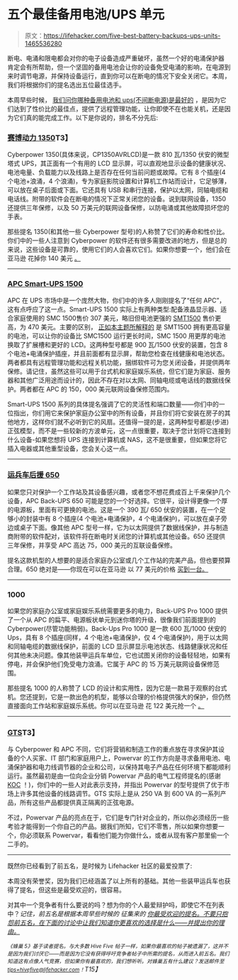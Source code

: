 # 五个最佳备用电池/UPS 单元

> 原文：<https://lifehacker.com/five-best-battery-backups-ups-units-1465536280>

断电、电涌和限电都会对你的电子设备造成严重破坏，虽然一个好的电涌保护器 肯定会有所帮助，但一个坚固的备用电池会让你的设备免受电涌的影响，在电源到来时调节电源，并保持设备运行，直到你可以在断电的情况下安全关闭它。本周，我们将根据你们的提名选出五位最佳选手。



本周早些时候， [我们问你哪种备用电池和 ups(不间断电源)是最好的](https://lifehacker.com/whats-the-best-battery-backup-ups-1464300026) ，是因为它们达到了性价比的最佳点，提供了远程管理功能，让你即使不在也能关机，还是因为它们真的能完成工作。以下是你说的，排名不分先后:

### [赛博动力 1350](http://www.cyberpowersystems.com/products/ups-systems/intelligent-lcd-ups/cp1350avrlcd.html)T3】

Cyberpower 1350(具体来说，CP1350AVRLCD)是一款 810 瓦/1350 伏安的微型塔式 UPS，其正面有一个有用的 LCD 显示屏，可以直观地显示设备的健康状况、电池电量、负载能力以及线路上是否存在任何当前问题或故障。它有 8 个插座(4 个电池+浪涌，4 个浪涌)，专为家庭影院设置和计算机工作站而设计，它足够薄，可以放在桌子后面或下面。它还具有 USB 和串行连接，保护以太网，同轴电缆和电话线。附带的软件会在断电的情况下正常关闭您的设备。说到联网设备，1350 还提供三年保修，以及 50 万美元的联网设备保修，以防电涌或其他故障损坏您的手表。

那些提名 1350(和其他一些 Cyberpower 型号)的人称赞了它们的寿命和性价比。你们中的一些人注意到 Cyberpower 的软件还有很多需要改进的地方，但是总的来说，这些设备是可靠的，使用它们的人会喜欢它们。如果你想要一个，他们会在亚马逊 花掉你 140 美元 [。](http://www.amazon.com/CyberPower-CP1350AVRLCD-Intelligent-Series-Mini-Tower/dp/B000OFXKFI/?asc_campaign=InlineText&asc_refurl=https://lifehacker.com/five-best-battery-backups-ups-units-1465536280&asc_source=&tag=kinjalifehackerlink-20)

* * *

### [APC Smart-UPS 1500](http://www.apc.com/resource/include/techspec_index.cfm?base_sku=sua1500i)

APC 在 UPS 市场中是一个庞然大物，你们中的许多人刚刚提名了“任何 APC”，这有点呼应了这一点。Smart-UPS 1500 实际上有两种类型:配备液晶显示器、适合家庭使用的 SMC 1500售价 307 美元，略旧但电池更强的 [SMT1500](http://www.amazon.com/APC-Smart-UPS-SMT1500-1500VA-System/dp/B002MZW5JU/?asc_campaign=InlineText&asc_refurl=https://lifehacker.com/five-best-battery-backups-ups-units-1465536280&asc_source=&tag=kinjalifehackerlink-20) 售价更高，为 470 美元。主要的区别， [正如本主题所解释的](http://forums.apc.com/message/43627) 是 SMT1500 拥有更高容量的电池，可以让你的设备比 SMC1500 运行更长时间，SMC 1500 用更厚的电池换取了扩展槽和更好的 LCD。这两种型号都是 900 瓦/1500 伏安的装置，包含 8 个电池+电涌保护插座，并且前面都有显示屏，帮助您检查在线健康和电池状态。两者都具有远程管理功能和远程关机功能，捆绑软件可为您关闭设备，并提供两年保修。请记住，虽然这些可以用于台式机和家庭娱乐系统，但它们是为家庭、服务器和其他广泛用途而设计的，因此不存在对以太网、同轴电缆或电话线的数据线保护。两者都在 APC 的 150，000 美元联网设备保修范围内。

Smart-UPS 1500 系列的具体提名强调了它的灵活性和端口数量——你们中的一位指出，你们用它来保护家庭办公室中的所有设备，并且你们将它安装在房子的其他地方，这样你们就不必听到它的风扇。还值得一提的是，这两种型号都是(步进)正弦模型，而不是一些较新的方波单元，这一点很重要，取决于您计划将它连接到什么设备-如果您想将 UPS 连接到计算机或 NAS，这不是很重要，但如果您将它插入电器或其他重型设备，您会关心这一点。

* * *

### [运兵车后援 650](http://www.apc.com/products/resource/include/techspec_index.cfm?base_sku=BE650G1&total_watts=200)

如果您只对保护一个工作站及其设备感兴趣，或者您不想花费成百上千来保护几个设备，APC Back-UPS 650 可能是您的一个好选择。它很平，设计得更像一个厚的电源板，里面有可更换的电池。这是一个 390 瓦/ 650 伏安的装置，在一个足够小的封装中有 8 个插座(4 个电池+电涌保护，4 个电涌保护)，可以放在桌子旁边或桌子下面。像其他 APC 型号一样，它为以太网提供了数据线保护，并与制造商附带的软件配对，该软件将在断电时关闭您的计算机或其他设备。650 还提供三年保修，并享受 APC 高达 75，000 美元的互联设备保修。

提名这款机型的人想要的是适合家庭办公室或几个工作站的完美产品，但也要预算合理。650 绝对是——你现在可以在亚马逊 以 77 美元的价格 [买到一台。](http://www.amazon.com/APC-BE650G1-Saving-Battery-Back-UPS/dp/B005GZRUZW/?asc_campaign=InlineText&asc_refurl=https://lifehacker.com/five-best-battery-backups-ups-units-1465536280&asc_source=&tag=kinjalifehackerlink-20)

* * *

### 1000

如果您的家庭办公室或家庭娱乐系统需要更多的电力，Back-UPS Pro 1000 提供了一个从 APC 的扁平、电源板状单元到迷你塔的升级，很像我们前面提到的 Cyberpower(尽管功能稍弱)。Back-Ups Pro 1000 是一款 600 瓦/1000 伏安的 Ups，具有 8 个插座(同样，4 个电池+电涌保护，仅 4 个电涌保护)，用于以太网和同轴电缆的数据线保护，前面的 LCD 显示屏显示电池状态、线路健康状况和任何其他未决问题。像其他装甲运兵车单位，它也试图关闭你的设备轻轻地，如果有停电，并会保护他们免受电力浪涌。它属于 APC 的 15 万美元联网设备保修范围。

那些提名 1000 的人称赞了 LCD 的设计和实用性，因为它是一款易于观察的台式机。您还提到，它是一款出色的机型，能够以合理的价格提供强大的保护，但仍然直接面向工作站和家庭娱乐系统。你可以在亚马逊 花 122 美元抢一个 [。](http://www.amazon.com/APC-BR1000G-Back-UPS-Uninterruptible-Supply/dp/B0038ZTZ3W/?asc_campaign=InlineText&asc_refurl=https://lifehacker.com/five-best-battery-backups-ups-units-1465536280&asc_source=&tag=kinjalifehackerlink-20)

* * *

### [GTS](http://powervar.com/product_details.php?catid=3&productid=29)T3】

与 Cyberpower 和 APC 不同，它们将营销和制造工作的重点放在寻求保护其设备的个人买家、IT 部门和家庭用户上，Powervar 的工作方向是寻求备用电池、电涌保护器和电力线调节器的企业和公司，以保持其电子产品在任何环境下都能顺利运行。虽然最初是由一位向企业分销 Powervar 产品的电气工程师提名的(感谢 [KOC](http://koc.kinja.com/) ！)，你们中的一些人对此表示支持，并指出 Powervar 的型号提供了优于市场上许多其他设备的线路调节。GTS 实际上是从 250 VA 到 600 VA 的一系列产品，所有这些产品都提供真正隔离的正弦电源。

不过，Powervar 产品的亮点在于，它们是专门针对企业的，所以你必须经历一些考验才能得到一个你自己的产品。据我们所知，它们不零售，所以如果你想要一个，你必须联系 Powervar，看看他们能为你做什么，或者从现有客户那里偷一个二手的。

* * *

既然你已经看到了前五名，是时候为 Lifehacker 社区的最爱投票了:

本周没有荣誉奖，因为我们已经涵盖了以上所有的基础。其他一些装甲运兵车也获得了提名，但这些是最受欢迎的，很容易。

对其中一个竞争者有什么要说的吗？想为你的个人最爱辩护吗，即使它不在列表中？*记住，前五名是根据本周早些时候的* *征集来的* [*你最受欢迎的提名。不要只抱怨前五名，在下面的讨论中让我们知道你更喜欢的选择是什么——并提出你的理由。*](https://lifehacker.com/whats-the-best-battery-backup-ups-1464300026)

*<small>《蜂巢 5》基于读者提名。与大多数 Hive Five 帖子一样，如果你最喜欢的帖子被遗漏了，这并不是因为我们讨厌它——而是因为它没有获得呼吁竞争者帖子中所需的提名，从而进入前五名。我们知道这有点像人气竞赛，但如果你有最喜欢的，我们想听听。对蜂巢五有什么建议？发送邮件至</small>*[*<small>tips+hivefive@lifehacker.com</small>*](mailto:tips+hivefive@lifehacker.com)*<small>！</small>T15】*